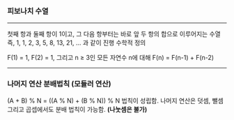 ### 피보나치 수열
---
첫째 항과 둘째 항이 1이고, 그 다음 항부터는 바로 앞 두 항의 합으로 이루어지는 수열
즉, 1, 1, 2, 3, 5, 8, 13, 21, ... 과 같이 진행
수학적 정의

F(1) = 1, F(2) = 1, 그리고 n ≥ 3인 모든 자연수 n에 대해 F(n) = F(n-1) + F(n-2)

---

### 나머지 연산 분배법칙 (모듈러 연산)
(A + B) % N = ((A % N) + (B % N)) % N 법칙이 성립함.
나머지 연산은 덧셈, 뺄셈 그리고 곱셉에서도 분배 법칙이 가능함. **(나눗셈은 불가)**
